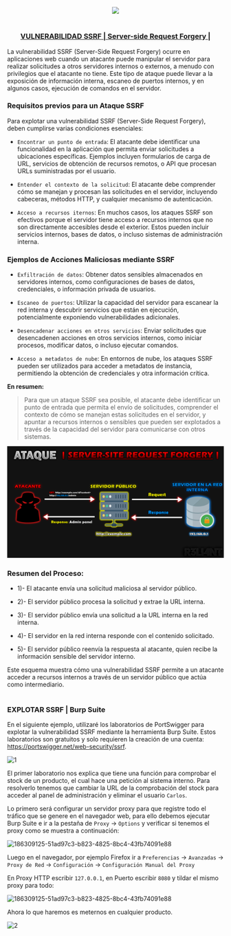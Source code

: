 <p align="center">
  <a href="https://github.com/DenverCoder1/readme-typing-svg"><img src="https://readme-typing-svg.herokuapp.com?font=Fira+Code&pause=1000&color=D1F700&width=400&lines=Explotar+vulnerabilidad+SSRF"></a>
</p>

<h1 align="center"></h1>

<h3 align="center"><ins>VULNERABILIDAD SSRF | Server-side Request Forgery  |</ins></h3>

La vulnerabilidad SSRF (Server-Side Request Forgery) ocurre en aplicaciones web cuando un atacante puede manipular el servidor para realizar solicitudes a otros servidores internos o externos, a menudo con privilegios que el atacante no tiene. Este tipo de ataque puede llevar a la exposición de información interna, escaneo de puertos internos, y en algunos casos, ejecución de comandos en el servidor.

### Requisitos previos para un Ataque SSRF
Para explotar una vulnerabilidad SSRF (Server-Side Request Forgery), deben cumplirse varias condiciones esenciales:

- `Encontrar un punto de entrada`: El atacante debe identificar una funcionalidad en la aplicación que permita enviar solicitudes a ubicaciones específicas. Ejemplos incluyen formularios de carga de URL, servicios de obtención de recursos remotos, o API que procesan URLs suministradas por el usuario.

- `Entender el contexto de la solicitud`: El atacante debe comprender cómo se manejan y procesan las solicitudes en el servidor, incluyendo cabeceras, métodos HTTP, y cualquier mecanismo de autenticación.

- `Acceso a recursos iternos`: En muchos casos, los ataques SSRF son efectivos porque el servidor tiene acceso a recursos internos que no son directamente accesibles desde el exterior. Estos pueden incluir servicios internos, bases de datos, o incluso sistemas de administración interna.

### Ejemplos de Acciones Maliciosas mediante SSRF

- `Exfiltración de datos`: Obtener datos sensibles almacenados en servidores internos, como configuraciones de bases de datos, credenciales, o información privada de usuarios.

- `Escaneo de puertos`: Utilizar la capacidad del servidor para escanear la red interna y descubrir servicios que están en ejecución, potencialmente exponiendo vulnerabilidades adicionales.

- `Desencadenar acciones en otros servicios`: Enviar solicitudes que desencadenen acciones en otros servicios internos, como iniciar procesos, modificar datos, o incluso ejecutar comandos.

- `Acceso a metadatos de nube`: En entornos de nube, los ataques SSRF pueden ser utilizados para acceder a metadatos de instancia, permitiendo la obtención de credenciales y otra información crítica.

**En resumen:**

> Para que un ataque SSRF sea posible, el atacante debe identificar un punto de entrada que permita el envío de solicitudes, comprender el contexto de cómo se manejan estas solicitudes en el servidor, y apuntar a recursos internos o sensibles que pueden ser explotados a través de la capacidad del servidor para comunicarse con otros sistemas.

<p align="center">
  <img src="https://github.com/R3LI4NT/articulos/blob/main/Pentesting/WEB/img/ataqueSSRF.png">
</p>

### Resumen del Proceso:

- 1)- El atacante envía una solicitud maliciosa al servidor público.
  
- 2)- El servidor público procesa la solicitud y extrae la URL interna.
  
- 3)- El servidor público envía una solicitud a la URL interna en la red interna.
  
- 4)- El servidor en la red interna responde con el contenido solicitado.
  
- 5)- El servidor público reenvía la respuesta al atacante, quien recibe la información sensible del servidor interno.

Este esquema muestra cómo una vulnerabilidad SSRF permite a un atacante acceder a recursos internos a través de un servidor público que actúa como intermediario.


<h1 align="center"></h1>

### EXPLOTAR SSRF | Burp Suite

En el siguiente ejemplo, utilizaré los laboratorios de PortSwigger para explotar la vulnerabilidad SSRF mediante la herramienta Burp Suite. Estos laboratorios son gratuitos y solo requieren la creación de una cuenta: https://portswigger.net/web-security/ssrf.

![1](https://github.com/user-attachments/assets/6fc35338-b605-4b1a-9a94-659b7f4d1a57)

El primer laboratorio nos explica que tiene una función para comprobar el stock de un producto, el cual hace una petición al sistema interno. Para resolverlo tenemos que cambiar la URL de la comprobación del stock para acceder al panel de administración y eliminar el usuario `Carlos`.

Lo primero será configurar un servidor proxy para que registre todo el tráfico que se genere en el navegador web, para ello debemos ejecutar Burp Suite e ir a la pestaña de `Proxy` -> `Options` y verificar si tenemos el proxy como se muestra a continuación:

![186309125-51ad97c3-b823-4825-8bc4-43fb74091e88](https://github.com/user-attachments/assets/b2815890-a475-45db-91fe-2a91aa1bea50)

Luego en el navegador, por ejemplo Firefox ir a `Preferencias` -> `Avanzadas` -> `Proxy de Red` -> `Configuración` -> `Configuración Manual del Proxy`

En Proxy HTTP escribir `127.0.0.1`, en Puerto escribir `8080` y tildar el mismo proxy para todo:

![186309125-51ad97c3-b823-4825-8bc4-43fb74091e88](https://github.com/user-attachments/assets/8dab8d4c-c503-4df2-9ca1-0c5260d1dfb2)

Ahora lo que haremos es meternos en cualquier producto.

![2](https://github.com/user-attachments/assets/1ab0b753-0938-4fb9-b34c-6baf771465d1)

